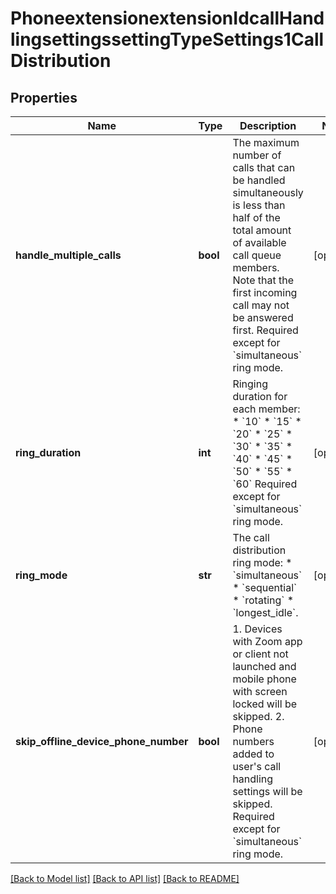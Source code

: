 # PhoneextensionextensionIdcallHandlingsettingssettingTypeSettings1CallDistribution

## Properties
Name | Type | Description | Notes
------------ | ------------- | ------------- | -------------
**handle_multiple_calls** | **bool** | The maximum number of calls that can be handled simultaneously is less than half of the total amount of available call queue members. Note that the first incoming call may not be answered first.  Required except for &#x60;simultaneous&#x60; ring mode. | [optional] 
**ring_duration** | **int** | Ringing duration for each member: * &#x60;10&#x60;  * &#x60;15&#x60;  * &#x60;20&#x60;  * &#x60;25&#x60;  * &#x60;30&#x60;  * &#x60;35&#x60;  * &#x60;40&#x60;  * &#x60;45&#x60;  * &#x60;50&#x60;  * &#x60;55&#x60;  * &#x60;60&#x60;   Required except for &#x60;simultaneous&#x60; ring mode. | [optional] 
**ring_mode** | **str** | The call distribution ring mode:  * &#x60;simultaneous&#x60;  * &#x60;sequential&#x60;  * &#x60;rotating&#x60;  * &#x60;longest_idle&#x60;. | [optional] 
**skip_offline_device_phone_number** | **bool** | 1. Devices with Zoom app or client not launched and mobile phone with screen locked will be skipped.   2. Phone numbers added to user&#x27;s call handling settings will be skipped.  Required except for &#x60;simultaneous&#x60; ring mode. | [optional] 

[[Back to Model list]](../README.md#documentation-for-models) [[Back to API list]](../README.md#documentation-for-api-endpoints) [[Back to README]](../README.md)

